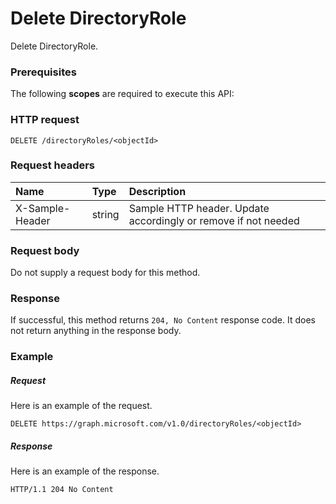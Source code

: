 # Delete DirectoryRole

Delete DirectoryRole.
### Prerequisites
The following **scopes** are required to execute this API: 
### HTTP request
<!-- { "blockType": "ignored" } -->
```http
DELETE /directoryRoles/<objectId>

```
### Request headers
| Name       | Type | Description|
|:---------------|:--------|:----------|
| X-Sample-Header  | string  | Sample HTTP header. Update accordingly or remove if not needed|

### Request body
Do not supply a request body for this method.


### Response
If successful, this method returns `204, No Content` response code. It does not return anything in the response body.

### Example
##### Request
Here is an example of the request.
<!-- {
  "blockType": "request",
  "name": "delete_directoryrole"
}-->
```http
DELETE https://graph.microsoft.com/v1.0/directoryRoles/<objectId>
```
##### Response
Here is an example of the response.
<!-- {
  "blockType": "response",
  "truncated": false
} -->
```http
HTTP/1.1 204 No Content
```

<!-- uuid: 8fcb5dbc-d5aa-4681-8e31-b001d5168d79
2015-10-25 14:57:30 UTC -->
<!-- {
  "type": "#page.annotation",
  "description": "Delete DirectoryRole",
  "keywords": "",
  "section": "documentation",
  "tocPath": ""
}-->